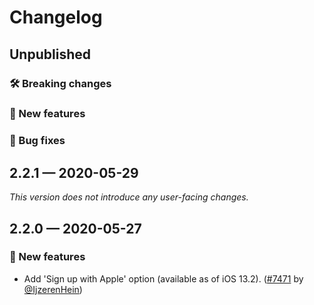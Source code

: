 # Changelog

## Unpublished

### 🛠 Breaking changes

### 🎉 New features

### 🐛 Bug fixes

## 2.2.1 — 2020-05-29

*This version does not introduce any user-facing changes.*

## 2.2.0 — 2020-05-27

### 🎉 New features

- Add 'Sign up with Apple' option (available as of iOS 13.2). ([#7471](https://github.com/expo/expo/pull/7471) by [@IjzerenHein](https://github.com/IjzerenHein))
